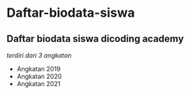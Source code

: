 Daftar-biodata-siswa
==
Daftar biodata siswa dicoding academy
--
*terdiri dari 3 angkatan*
- Angkatan 2019
- Angkatan 2020
- Angkatan 2021
